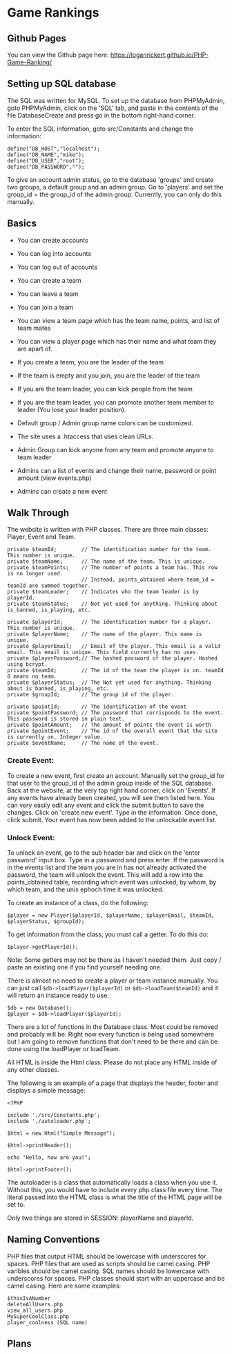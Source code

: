 # Game Rankings

## Github Pages
You can view the Github page here: https://loganrickert.github.io/PHP-Game-Ranking/

## Setting up SQL database
The SQL was written for MySQL. To set up the database from PHPMyAdmin, goto PHPMyAdmin, click on the 'SQL' tab, and paste in the contents of the file DatabaseCreate and press go in the bottom right-hand corner.

To enter the SQL information, goto src/Constants and change the information:

```
define("DB_HOST","localhost");
define("DB_NAME","mike");
define("DB_USER","root");
define("DB_PASSWORD","");
```

To give an account admin status, go to the database 'groups' and create two groups, a default group and an admin group. Go to 'players' and set the group_id = the group_id of the admin group. Currently, you can only do this manually.

## Basics
* You can create accounts
* You can log into accounts
* You can log out of accounts
* You can create a team
* You can leave a team
* You can join a team
* You can view a team page which has the team name, points, and list of team mates
* You can view a player page which has their name and what team they are apart of.
* If you create a team, you are the leader of the team
* If the team is empty and you join, you are the leader of the team
* If you are the team leader, you can kick people from the team
* If you are the team leader, you can promote another team member to leader (You lose your leader position).
* Default group / Admin group name colors can be customized.
* The site uses a .htaccess that uses clean URLs.

* Admin Group can kick anyone from any team and promote anyone to team leader
* Admins can a list of events and change their name, password or point amount (view events.php)
* Admins can create a new event

## Walk Through
The website is written with PHP classes. There are three main classes: Player, Event and Team.

```
private $teamId; 		// The identification number for the team. This number is unique.
private $teamName; 		// The name of the team. This is unique.
private $teamPoints;	// The number of points a team has. This row is no longer used.
						// Instead, points_obtained where team_id = teamId are summed together.
private $teamLeader;	// Indicates who the team leader is by playerId.
private $teamStatus;	// Not yet used for anything. Thinking about is_banned, is_playing, etc.
```

```
private $playerId;		// The identification number for a player. This number is unique.
private $playerName;	// The name of the player. This name is unique.
private $playerEmail;	// Email of the player. This email is a valid email. This email is unique. This field currently has no uses.
private $playerPassword;// The hashed password of the player. Hashed using bcrypt.
private $teamId;		// The id of the team the player is on. teamId 0 means no team.
private $playerStatus;	// The Not yet used for anything. Thinking about is_banned, is_playing, etc.
private $groupId;		// The group id of the player.
```

```
private $pointId;		// The identification of the event
private $pointPassword;	// The password that corrisponds to the event. This password is stored in plain text.
private $pointAmount;	// The amount of points the event is worth
private $pointEvent;	// The id of the overall event that the site is currently on. Integer value.
private $eventName;		// The name of the event.
```

### Create Event:
To create a new event, first create an account. Manually set the group_id for that user to the group_id of the admin group inside of the SQL database. Back at the website, at the very top right hand corner, click on 'Events'. If any events have already been created, you will see them listed here. You can very easily edit any event and click the submit button to save the changes. Click on 'create new event'. Type in the information. Once done, click submit. Your event has now been added to the unlockable event list.

### Unlock Event:
To unlock an event, go to the sub header bar and click on the 'enter password' input box. Type in a password and press enter. If the password is in the events list and the team you are in has not already activated the password, the team will unlock the event. This will add a row into the points_obtained table, recording which event was unlocked, by whom, by which team, and the unix ephoch time it was unlocked.

To create an instance of a class, do the following:

```
$player = new Player($playerId, $playerName, $playerEmail, $teamId, $playerStatus, $groupId);
```

To get information from the class, you must call a getter. To do this do:

```
$player->getPlayerId();
```

Note: Some getters may not be there as I haven't needed them. Just copy / paste an existing one if you find yourself needing one.

There is almost no need to create a player or team instance manually. You can just call ```$db->loadPlayer($playerId)``` or ```$db->loadTeam($teamId)``` and it will return an instance ready to use.

```
$db = new Database();
$player = $db->loadPlayer($playerId);
```

There are a lot of functions in the Database class. Most could be removed and probably will be. Right now every function is being used somewhere but I am going to remove functions that don't need to be there and can be done using the loadPlayer or loadTeam.

All HTML is inside the Html class. Please do not place any HTML inside of any other classes.

The following is an example of a page that displays the header, footer and displays a simple message:

```
<?PHP

include './src/Constants.php';
include './autoloader.php';

$html = new Html("Simple Message");

$html->printHeader();

echo "Hello, how are you!";

$html->printFooter();
```

The autoloader is a class that automatically loads a class when you use it. Without this, you would have to include every php class file every time. The literal passed into the HTML class is what the title of the HTML page will be set to.

Only two things are stored in SESSION: playerName and playerId.

## Naming Conventions
PHP files that output HTML should be lowercase with underscores for spaces. PHP files that are used as scripts should be camel casing. PHP varibles should be camel casing. SQL names should be lowercase with underscores for spaces. PHP classes should start with an uppercase and be camel casing. Here are some examples:

```
$thisIsANumber
deleteAllUsers.php
view_all_users.php
MySuperCoolClass.php
player_coolness (SQL name)
```

## Plans